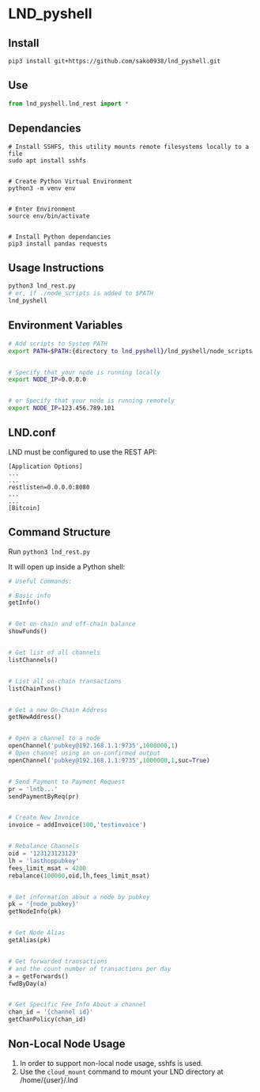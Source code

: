 # LND_pyshell

## Install
```
pip3 install git+https://github.com/sako0938/lnd_pyshell.git
```

## Use
```python
from lnd_pyshell.lnd_rest import *
```

## Dependancies
```
# Install SSHFS, this utility mounts remote filesystems locally to a file
sudo apt install sshfs


# Create Python Virtual Environment
python3 -m venv env


# Enter Environment
source env/bin/activate


# Install Python dependancies
pip3 install pandas requests
```

## Usage Instructions
```bash
python3 lnd_rest.py
# or, if ./node_scripts is added to $PATH
lnd_pyshell
```

## Environment Variables
```bash
# Add scripts to System PATH
export PATH=$PATH:{directory to lnd_pyshell}/lnd_pyshell/node_scripts


# Specify that your node is running locally
export NODE_IP=0.0.0.0


# or Specify that your node is running remotely
export NODE_IP=123.456.789.101
```

## LND.conf
LND must be configured to use the REST API:
```
[Application Options]
...
...
restlisten=0.0.0.0:8080
...
...
[Bitcoin]
```

## Command Structure
Run ```python3 lnd_rest.py```

It will open up inside a Python shell:
```python
# Useful Commands:

# Basic info
getInfo()


# Get on-chain and off-chain balance
showFunds()


# Get list of all channels
listChannels()


# List all on-chain transactions
listChainTxns()


# Get a new On-Chain Address
getNewAddress()


# Open a channel to a node
openChannel('pubkey@192.168.1.1:9735',1000000,1)
# Open channel using an un-confirmed output
openChannel('pubkey@192.168.1.1:9735',1000000,1,suc=True)


# Send Payment to Payment Request
pr = 'lntb...'
sendPaymentByReq(pr)


# Create New Invoice
invoice = addInvoice(100,'testinvoice')


# Rebalance Channels
oid = '123123123123'
lh = 'lasthoppubkey'
fees_limit_msat = 4200
rebalance(100000,oid,lh,fees_limit_msat)


# Get information about a node by pubkey
pk = '{node_pubkey}'
getNodeInfo(pk)


# Get Node Alias
getAlias(pk)


# Get forwarded transactions
# and the count number of transactions per day
a = getForwards()
fwdByDay(a)


# Get Specific Fee Info About a channel
chan_id = '{channel id}'
getChanPolicy(chan_id)

```
## Non-Local Node Usage
1. In order to support non-local node usage, sshfs is used.
1. Use the ```cloud_mount``` command to mount your LND directory at /home/{user}/.lnd